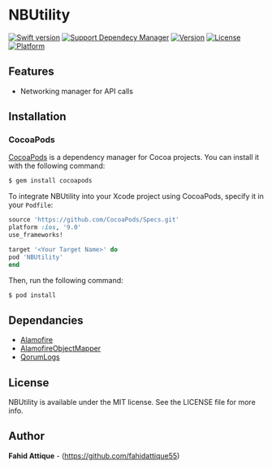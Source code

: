 # NBUtility


[![Swift version](https://img.shields.io/badge/swift-3.0-orange.svg?style=flat.svg)](https://img.shields.io/badge/swift-3.0-orange.svg?style=flat.svg)
[![Support Dependecy Manager](https://img.shields.io/badge/support-CocoaPods-red.svg?style=flat.svg)](https://img.shields.io/badge/support-CocoaPods-red.svg?style=flat.svg)
[![Version](https://img.shields.io/cocoapods/v/NBUtility.svg?style=flat)](http://cocoapods.org/pods/NBUtility)
[![License](https://img.shields.io/badge/License-MIT-brightgreen.svg?style=flat.svg)](https://img.shields.io/badge/License-MIT-brightgreen.svg?style=flat.svg)
[![Platform](https://img.shields.io/cocoapods/p/NBUtility.svg?style=flat)](http://cocoapods.org/pods/NBUtility)



## Features

* Networking manager for API calls



## Installation

### CocoaPods

[CocoaPods](http://cocoapods.org) is a dependency manager for Cocoa projects. You can install it with the following command:

```bash
$ gem install cocoapods
```


To integrate NBUtility into your Xcode project using CocoaPods, specify it in your `Podfile`:

```ruby
source 'https://github.com/CocoaPods/Specs.git'
platform :ios, '9.0'
use_frameworks!

target '<Your Target Name>' do
pod 'NBUtility'
end
```

Then, run the following command:

```bash
$ pod install
```



## Dependancies

* [Alamofire](https://github.com/Alamofire/Alamofire)
* [AlamofireObjectMapper](https://github.com/tristanhimmelman/AlamofireObjectMapper)
* [QorumLogs](https://github.com/goktugyil/QorumLogs)



## License

NBUtility is available under the MIT license. See the LICENSE file for more info.


## Author

**Fahid Attique** - (https://github.com/fahidattique55)

